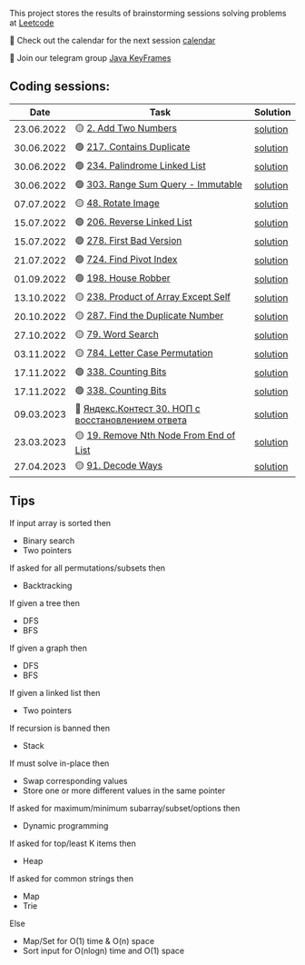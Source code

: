 This project stores the results of brainstorming sessions solving problems at
[Leetcode](https://leetcode.com/problemset/all/)

📅 Check out the calendar for the next session [calendar](https://cutt.ly/JJpel8R)

💬 Join our telegram group [Java KeyFrames](https://t.me/JavaKeyFrames)

## Coding sessions:

| Date       | Task                                                                                                       | Solution                                                        |
|------------|------------------------------------------------------------------------------------------------------------|-----------------------------------------------------------------|
| 23.06.2022 | 🟡 [2. Add Two Numbers](https://leetcode.com/problems/add-two-numbers/)                                    | [solution](src/main/java/leetcode/p0002/)                       |
| 30.06.2022 | 🟢 [217. Contains Duplicate](https://leetcode.com/problems/contains-duplicate/)                            | [solution](src/main/java/leetcode/p0217/)                       |
| 30.06.2022 | 🟢 [234. Palindrome Linked List](https://leetcode.com/problems/palindrome-linked-list/)                    | [solution](src/main/java/leetcode/p0234/)                       |
| 30.06.2022 | 🟢 [303. Range Sum Query - Immutable](https://leetcode.com/problems/range-sum-query-immutable/)            | [solution](src/main/java/leetcode/p0303/)                       |
| 07.07.2022 | 🟡 [48. Rotate Image](https://leetcode.com/problems/rotate-image/)                                         | [solution](src/main/java/leetcode/p0048/)                       |
| 15.07.2022 | 🟢 [206. Reverse Linked List](https://leetcode.com/problems/reverse-linked-list/)                          | [solution](src/main/java/leetcode/p0206/)                       |
| 15.07.2022 | 🟢 [278. First Bad Version](https://leetcode.com/problems/first-bad-version/)                              | [solution](src/main/java/leetcode/p0278/)                       |
| 21.07.2022 | 🟢 [724. Find Pivot Index](https://leetcode.com/problems/find-pivot-index/)                                | [solution](src/main/java/leetcode/p0724/)                       |
| 01.09.2022 | 🟢 [198. House Robber](https://leetcode.com/problems/house-robber/)                                        | [solution](src/main/java/leetcode/p0198/)                       |
| 13.10.2022 | 🟡 [238. Product of Array Except Self](https://leetcode.com/problems/product-of-array-except-self/)        | [solution](src/main/java/leetcode/p0238/)                       |
| 20.10.2022 | 🟡 [287. Find the Duplicate Number](https://leetcode.com/problems/find-the-duplicate-number/)              | [solution](src/main/java/leetcode/p0287/)                       |
| 27.10.2022 | 🟡 [79. Word Search](https://leetcode.com/problems/word-search/)                                           | [solution](src/main/java/leetcode/p0079/)                       |
| 03.11.2022 | 🟡 [784. Letter Case Permutation](https://leetcode.com/problems/letter-case-permutation/)                  | [solution](src/main/java/leetcode/p0784/)                       |
| 17.11.2022 | 🟢 [338. Counting Bits](https://leetcode.com/problems/counting-bits/)                                      | [solution](src/main/java/leetcode/p0338/)                       |
| 17.11.2022 | 🟢 [338. Counting Bits](https://leetcode.com/problems/counting-bits/)                                      | [solution](src/main/java/leetcode/p0338/)                       |
| 09.03.2023 | 🔴 [Яндекс.Контест 30. НОП с восстановлением ответа](src/main/java/yandex_contest_2023/b30/readme.md)      | [solution](src/main/java/yandex_contest_2023/b30/Solution.java) |
| 23.03.2023 | 🟡 [19. Remove Nth Node From End of List](https://leetcode.com/problems/remove-nth-node-from-end-of-list/) | [solution](src/main/java/leetcode/p0019/)                       |
| 27.04.2023 | 🟡 [91. Decode Ways](https://leetcode.com/problems/decode-ways/)                                           | [solution](src/main/java/leetcode/p0091/)                       |

## Tips

If input array is sorted then

- Binary search
- Two pointers

If asked for all permutations/subsets then

- Backtracking

If given a tree then

- DFS
- BFS

If given a graph then

- DFS
- BFS

If given a linked list then

- Two pointers

If recursion is banned then

- Stack

If must solve in-place then

- Swap corresponding values
- Store one or more different values in the same pointer

If asked for maximum/minimum subarray/subset/options then

- Dynamic programming

If asked for top/least K items then

- Heap

If asked for common strings then

- Map
- Trie

Else

- Map/Set for O(1) time & O(n) space
- Sort input for O(nlogn) time and O(1) space
